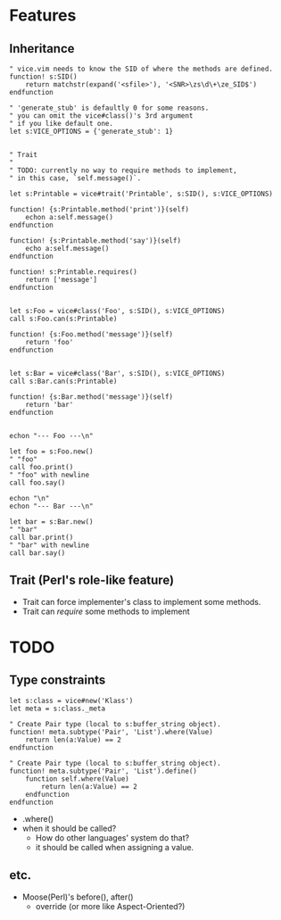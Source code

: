 
# Features
## Inheritance

    " vice.vim needs to know the SID of where the methods are defined.
    function! s:SID()
        return matchstr(expand('<sfile>'), '<SNR>\zs\d\+\ze_SID$')
    endfunction

    " 'generate_stub' is defaultly 0 for some reasons.
    " you can omit the vice#class()'s 3rd argument
    " if you like default one.
    let s:VICE_OPTIONS = {'generate_stub': 1}


    " Trait
    "
    " TODO: currently no way to require methods to implement,
    " in this case, `self.message()`.

    let s:Printable = vice#trait('Printable', s:SID(), s:VICE_OPTIONS)

    function! {s:Printable.method('print')}(self)
        echon a:self.message()
    endfunction

    function! {s:Printable.method('say')}(self)
        echo a:self.message()
    endfunction

    function! s:Printable.requires()
        return ['message']
    endfunction


    let s:Foo = vice#class('Foo', s:SID(), s:VICE_OPTIONS)
    call s:Foo.can(s:Printable)

    function! {s:Foo.method('message')}(self)
        return 'foo'
    endfunction


    let s:Bar = vice#class('Bar', s:SID(), s:VICE_OPTIONS)
    call s:Bar.can(s:Printable)

    function! {s:Bar.method('message')}(self)
        return 'bar'
    endfunction


    echon "--- Foo ---\n"

    let foo = s:Foo.new()
    " "foo"
    call foo.print()
    " "foo" with newline
    call foo.say()

    echon "\n"
    echon "--- Bar ---\n"

    let bar = s:Bar.new()
    " "bar"
    call bar.print()
    " "bar" with newline
    call bar.say()

## Trait (Perl's role-like feature)
- Trait can force implementer's class to implement some methods.
- Trait can *require* some methods to implement

# TODO

## Type constraints

    let s:class = vice#new('Klass')
    let meta = s:class._meta

    " Create Pair type (local to s:buffer_string object).
    function! meta.subtype('Pair', 'List').where(Value)
        return len(a:Value) == 2
    endfunction

    " Create Pair type (local to s:buffer_string object).
    function! meta.subtype('Pair', 'List').define()
        function self.where(Value)
            return len(a:Value) == 2
        endfunction
    endfunction

- .where()
- when it should be called?
    - How do other languages' system do that?
    * it should be called when assigning a value.

## etc.
- Moose(Perl)'s before(), after()
    - override (or more like Aspect-Oriented?)
